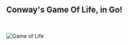 <h2>Conway's Game Of Life, in Go!</h2>


<br>

![Game of Life](https://github.com/Dysax/GameOfLife-In-Go/blob/main/gifs/gameOfLifeTest3.gif?raw=true)
